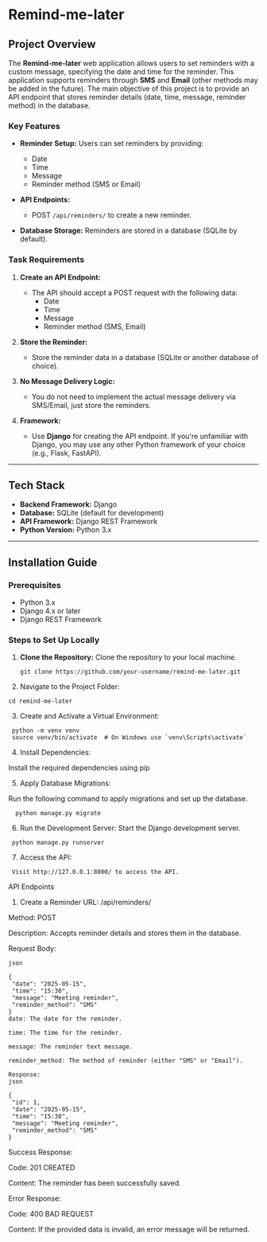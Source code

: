 # Remind-me-later

## Project Overview

The **Remind-me-later** web application allows users to set reminders with a custom message, specifying the date and time for the reminder. This application supports reminders through **SMS** and **Email** (other methods may be added in the future). The main objective of this project is to provide an API endpoint that stores reminder details (date, time, message, reminder method) in the database.

### Key Features

- **Reminder Setup:** Users can set reminders by providing:
  - Date
  - Time
  - Message
  - Reminder method (SMS or Email)
  
- **API Endpoints:**
  - POST `/api/reminders/` to create a new reminder.

- **Database Storage:** Reminders are stored in a database (SQLite by default).

### Task Requirements

1. **Create an API Endpoint:**
   - The API should accept a POST request with the following data:
     - Date
     - Time
     - Message
     - Reminder method (SMS, Email)
   
2. **Store the Reminder:**
   - Store the reminder data in a database (SQLite or another database of choice).
   
3. **No Message Delivery Logic:** 
   - You do not need to implement the actual message delivery via SMS/Email, just store the reminders.

4. **Framework:** 
   - Use **Django** for creating the API endpoint. If you're unfamiliar with Django, you may use any other Python framework of your choice (e.g., Flask, FastAPI).

---

## Tech Stack

- **Backend Framework:** Django
- **Database:** SQLite (default for development)
- **API Framework:** Django REST Framework
- **Python Version:** Python 3.x

---

## Installation Guide

### Prerequisites

- Python 3.x
- Django 4.x or later
- Django REST Framework

### Steps to Set Up Locally

1. **Clone the Repository:**
   Clone the repository to your local machine.

   ```
   git clone https://github.com/your-username/remind-me-later.git
   
2. Navigate to the Project Folder:
  ```
  cd remind-me-later
  ```
3. Create and Activate a Virtual Environment:
 ```
  python -m venv venv
  source venv/bin/activate  # On Windows use `venv\Scripts\activate`
 ```

4. Install Dependencies:

Install the required dependencies using pip

5. Apply Database Migrations:

Run the following command to apply migrations and set up the database.

```
  python manage.py migrate
```
6. Run the Development Server:
Start the Django development server.
 ```
  python manage.py runserver
 ```
7. Access the API:

 ```
  Visit http://127.0.0.1:8000/ to access the API.
 ```
API Endpoints
1. Create a Reminder
URL: /api/reminders/

Method: POST

Description: Accepts reminder details and stores them in the database.

Request Body:
 ```
json

{
  "date": "2025-05-15",
  "time": "15:30",
  "message": "Meeting reminder",
  "reminder_method": "SMS"
}
date: The date for the reminder.

time: The time for the reminder.

message: The reminder text message.

reminder_method: The method of reminder (either "SMS" or "Email").
 ```
 ```
Response:
json

{
  "id": 1,
  "date": "2025-05-15",
  "time": "15:30",
  "message": "Meeting reminder",
  "reminder_method": "SMS"
}
 ```
Success Response:

Code: 201 CREATED

Content: The reminder has been successfully saved.

Error Response:

Code: 400 BAD REQUEST

Content: If the provided data is invalid, an error message will be returned.
